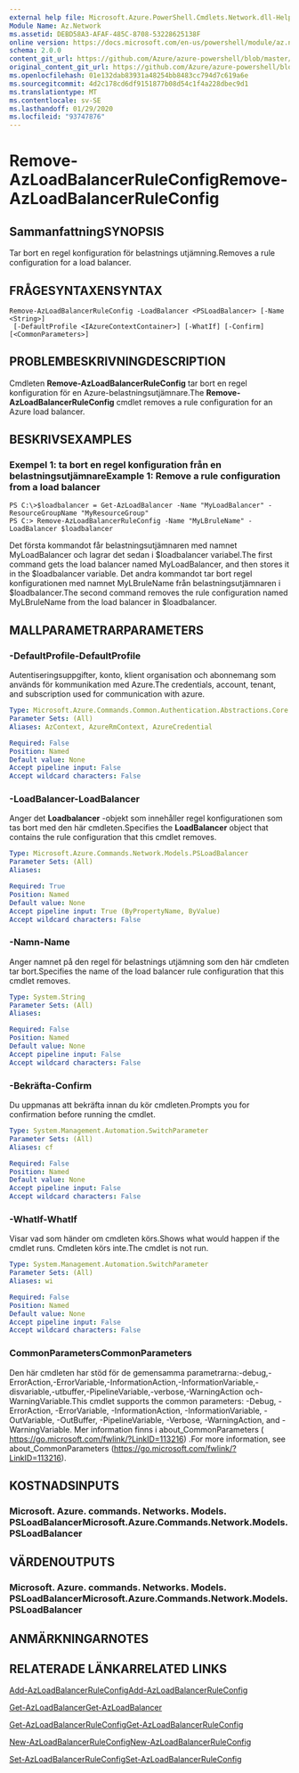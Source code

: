 ```yaml
---
external help file: Microsoft.Azure.PowerShell.Cmdlets.Network.dll-Help.xml
Module Name: Az.Network
ms.assetid: DEBD58A3-AFAF-485C-8708-53228625138F
online version: https://docs.microsoft.com/en-us/powershell/module/az.network/remove-azloadbalancerruleconfig
schema: 2.0.0
content_git_url: https://github.com/Azure/azure-powershell/blob/master/src/Network/Network/help/Remove-AzLoadBalancerRuleConfig.md
original_content_git_url: https://github.com/Azure/azure-powershell/blob/master/src/Network/Network/help/Remove-AzLoadBalancerRuleConfig.md
ms.openlocfilehash: 01e132dab83931a48254bb8483cc794d7c619a6e
ms.sourcegitcommit: 4d2c178cd6df9151877b08d54c1f4a228dbec9d1
ms.translationtype: MT
ms.contentlocale: sv-SE
ms.lasthandoff: 01/29/2020
ms.locfileid: "93747876"
---
```

# <span data-ttu-id="fefbe-101">Remove-AzLoadBalancerRuleConfig</span><span class="sxs-lookup"><span data-stu-id="fefbe-101">Remove-AzLoadBalancerRuleConfig</span></span>

## <span data-ttu-id="fefbe-102">Sammanfattning</span><span class="sxs-lookup"><span data-stu-id="fefbe-102">SYNOPSIS</span></span>
<span data-ttu-id="fefbe-103">Tar bort en regel konfiguration för belastnings utjämning.</span><span class="sxs-lookup"><span data-stu-id="fefbe-103">Removes a rule configuration for a load balancer.</span></span>

## <span data-ttu-id="fefbe-104">FRÅGESYNTAXEN</span><span class="sxs-lookup"><span data-stu-id="fefbe-104">SYNTAX</span></span>

```
Remove-AzLoadBalancerRuleConfig -LoadBalancer <PSLoadBalancer> [-Name <String>]
 [-DefaultProfile <IAzureContextContainer>] [-WhatIf] [-Confirm] [<CommonParameters>]
```

## <span data-ttu-id="fefbe-105">PROBLEMBESKRIVNING</span><span class="sxs-lookup"><span data-stu-id="fefbe-105">DESCRIPTION</span></span>
<span data-ttu-id="fefbe-106">Cmdleten **Remove-AzLoadBalancerRuleConfig** tar bort en regel konfiguration för en Azure-belastningsutjämnare.</span><span class="sxs-lookup"><span data-stu-id="fefbe-106">The **Remove-AzLoadBalancerRuleConfig** cmdlet removes a rule configuration for an Azure load balancer.</span></span>

## <span data-ttu-id="fefbe-107">BESKRIVS</span><span class="sxs-lookup"><span data-stu-id="fefbe-107">EXAMPLES</span></span>

### <span data-ttu-id="fefbe-108">Exempel 1: ta bort en regel konfiguration från en belastningsutjämnare</span><span class="sxs-lookup"><span data-stu-id="fefbe-108">Example 1: Remove a rule configuration from a load balancer</span></span>
```
PS C:\>$loadbalancer = Get-AzLoadBalancer -Name "MyLoadBalancer" -ResourceGroupName "MyResourceGroup"
PS C:> Remove-AzLoadBalancerRuleConfig -Name "MyLBruleName" -LoadBalancer $loadbalancer
```

<span data-ttu-id="fefbe-109">Det första kommandot får belastningsutjämnaren med namnet MyLoadBalancer och lagrar det sedan i $loadbalancer variabel.</span><span class="sxs-lookup"><span data-stu-id="fefbe-109">The first command gets the load balancer named MyLoadBalancer, and then stores it in the $loadbalancer variable.</span></span>
<span data-ttu-id="fefbe-110">Det andra kommandot tar bort regel konfigurationen med namnet MyLBruleName från belastningsutjämnaren i $loadbalancer.</span><span class="sxs-lookup"><span data-stu-id="fefbe-110">The second command removes the rule configuration named MyLBruleName from the load balancer in $loadbalancer.</span></span>

## <span data-ttu-id="fefbe-111">MALLPARAMETRAR</span><span class="sxs-lookup"><span data-stu-id="fefbe-111">PARAMETERS</span></span>

### <span data-ttu-id="fefbe-112">-DefaultProfile</span><span class="sxs-lookup"><span data-stu-id="fefbe-112">-DefaultProfile</span></span>
<span data-ttu-id="fefbe-113">Autentiseringsuppgifter, konto, klient organisation och abonnemang som används för kommunikation med Azure.</span><span class="sxs-lookup"><span data-stu-id="fefbe-113">The credentials, account, tenant, and subscription used for communication with azure.</span></span>

```yaml
Type: Microsoft.Azure.Commands.Common.Authentication.Abstractions.Core.IAzureContextContainer
Parameter Sets: (All)
Aliases: AzContext, AzureRmContext, AzureCredential

Required: False
Position: Named
Default value: None
Accept pipeline input: False
Accept wildcard characters: False
```

### <span data-ttu-id="fefbe-114">-LoadBalancer</span><span class="sxs-lookup"><span data-stu-id="fefbe-114">-LoadBalancer</span></span>
<span data-ttu-id="fefbe-115">Anger det **Loadbalancer** -objekt som innehåller regel konfigurationen som tas bort med den här cmdleten.</span><span class="sxs-lookup"><span data-stu-id="fefbe-115">Specifies the **LoadBalancer** object that contains the rule configuration that this cmdlet removes.</span></span>

```yaml
Type: Microsoft.Azure.Commands.Network.Models.PSLoadBalancer
Parameter Sets: (All)
Aliases:

Required: True
Position: Named
Default value: None
Accept pipeline input: True (ByPropertyName, ByValue)
Accept wildcard characters: False
```

### <span data-ttu-id="fefbe-116">-Namn</span><span class="sxs-lookup"><span data-stu-id="fefbe-116">-Name</span></span>
<span data-ttu-id="fefbe-117">Anger namnet på den regel för belastnings utjämning som den här cmdleten tar bort.</span><span class="sxs-lookup"><span data-stu-id="fefbe-117">Specifies the name of the load balancer rule configuration that this cmdlet removes.</span></span>

```yaml
Type: System.String
Parameter Sets: (All)
Aliases:

Required: False
Position: Named
Default value: None
Accept pipeline input: False
Accept wildcard characters: False
```

### <span data-ttu-id="fefbe-118">-Bekräfta</span><span class="sxs-lookup"><span data-stu-id="fefbe-118">-Confirm</span></span>
<span data-ttu-id="fefbe-119">Du uppmanas att bekräfta innan du kör cmdleten.</span><span class="sxs-lookup"><span data-stu-id="fefbe-119">Prompts you for confirmation before running the cmdlet.</span></span>

```yaml
Type: System.Management.Automation.SwitchParameter
Parameter Sets: (All)
Aliases: cf

Required: False
Position: Named
Default value: None
Accept pipeline input: False
Accept wildcard characters: False
```

### <span data-ttu-id="fefbe-120">-WhatIf</span><span class="sxs-lookup"><span data-stu-id="fefbe-120">-WhatIf</span></span>
<span data-ttu-id="fefbe-121">Visar vad som händer om cmdleten körs.</span><span class="sxs-lookup"><span data-stu-id="fefbe-121">Shows what would happen if the cmdlet runs.</span></span> <span data-ttu-id="fefbe-122">Cmdleten körs inte.</span><span class="sxs-lookup"><span data-stu-id="fefbe-122">The cmdlet is not run.</span></span>

```yaml
Type: System.Management.Automation.SwitchParameter
Parameter Sets: (All)
Aliases: wi

Required: False
Position: Named
Default value: None
Accept pipeline input: False
Accept wildcard characters: False
```

### <span data-ttu-id="fefbe-123">CommonParameters</span><span class="sxs-lookup"><span data-stu-id="fefbe-123">CommonParameters</span></span>
<span data-ttu-id="fefbe-124">Den här cmdleten har stöd för de gemensamma parametrarna:-debug,-ErrorAction,-ErrorVariable,-InformationAction,-InformationVariable,-disvariable,-utbuffer,-PipelineVariable,-verbose,-WarningAction och-WarningVariable.</span><span class="sxs-lookup"><span data-stu-id="fefbe-124">This cmdlet supports the common parameters: -Debug, -ErrorAction, -ErrorVariable, -InformationAction, -InformationVariable, -OutVariable, -OutBuffer, -PipelineVariable, -Verbose, -WarningAction, and -WarningVariable.</span></span> <span data-ttu-id="fefbe-125">Mer information finns i about_CommonParameters ( https://go.microsoft.com/fwlink/?LinkID=113216) .</span><span class="sxs-lookup"><span data-stu-id="fefbe-125">For more information, see about_CommonParameters (https://go.microsoft.com/fwlink/?LinkID=113216).</span></span>

## <span data-ttu-id="fefbe-126">KOSTNADS</span><span class="sxs-lookup"><span data-stu-id="fefbe-126">INPUTS</span></span>

### <span data-ttu-id="fefbe-127">Microsoft. Azure. commands. Networks. Models. PSLoadBalancer</span><span class="sxs-lookup"><span data-stu-id="fefbe-127">Microsoft.Azure.Commands.Network.Models.PSLoadBalancer</span></span>

## <span data-ttu-id="fefbe-128">VÄRDEN</span><span class="sxs-lookup"><span data-stu-id="fefbe-128">OUTPUTS</span></span>

### <span data-ttu-id="fefbe-129">Microsoft. Azure. commands. Networks. Models. PSLoadBalancer</span><span class="sxs-lookup"><span data-stu-id="fefbe-129">Microsoft.Azure.Commands.Network.Models.PSLoadBalancer</span></span>

## <span data-ttu-id="fefbe-130">ANMÄRKNINGAR</span><span class="sxs-lookup"><span data-stu-id="fefbe-130">NOTES</span></span>

## <span data-ttu-id="fefbe-131">RELATERADE LÄNKAR</span><span class="sxs-lookup"><span data-stu-id="fefbe-131">RELATED LINKS</span></span>

[<span data-ttu-id="fefbe-132">Add-AzLoadBalancerRuleConfig</span><span class="sxs-lookup"><span data-stu-id="fefbe-132">Add-AzLoadBalancerRuleConfig</span></span>](./Add-AzLoadBalancerRuleConfig.md)

[<span data-ttu-id="fefbe-133">Get-AzLoadBalancer</span><span class="sxs-lookup"><span data-stu-id="fefbe-133">Get-AzLoadBalancer</span></span>](./Get-AzLoadBalancer.md)

[<span data-ttu-id="fefbe-134">Get-AzLoadBalancerRuleConfig</span><span class="sxs-lookup"><span data-stu-id="fefbe-134">Get-AzLoadBalancerRuleConfig</span></span>](./Get-AzLoadBalancerRuleConfig.md)

[<span data-ttu-id="fefbe-135">New-AzLoadBalancerRuleConfig</span><span class="sxs-lookup"><span data-stu-id="fefbe-135">New-AzLoadBalancerRuleConfig</span></span>](./New-AzLoadBalancerRuleConfig.md)

[<span data-ttu-id="fefbe-136">Set-AzLoadBalancerRuleConfig</span><span class="sxs-lookup"><span data-stu-id="fefbe-136">Set-AzLoadBalancerRuleConfig</span></span>](./Set-AzLoadBalancerRuleConfig.md)


